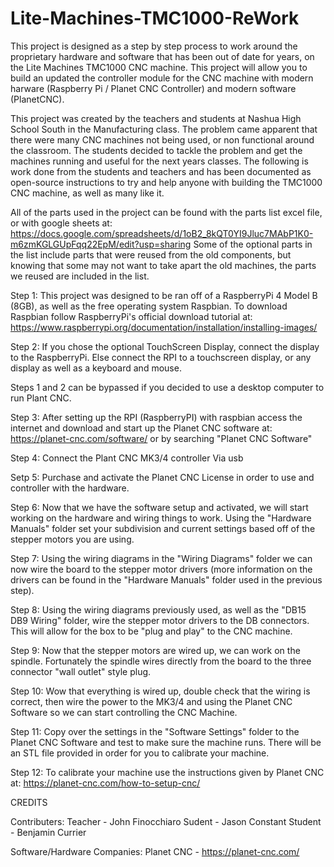 # Lite-Machines-TMC1000-ReWork
This project is designed as a step by step process to work around the proprietary hardware and software that has been out of date for years, on the Lite Machines TMC1000 CNC
machine. This project will allow you to build an updated the controller module for the CNC machine with modern harware (Raspberry Pi / Planet CNC Controller) and modern software
(PlanetCNC).

This project was created by the teachers and students at Nashua High School South in the Manufacturing class. The problem came apparent that there were many CNC machines not being
used, or non functional around the classroom. The students decided to tackle the problem and get the machines running and useful for the next years classes. The following is work
done from the students and teachers and has been documented as open-source instructions to try and help anyone with building the TMC1000 CNC machine, as well as many like it.

All of the parts used in the project can be found with the parts list excel file, or with google sheets at:
https://docs.google.com/spreadsheets/d/1oB2_8kQT0YI9Jluc7MAbP1K0-m6zmKGLGUpFqq22EpM/edit?usp=sharing
Some of the optional parts in the list include parts that were reused from the old components, but knowing that some may not want to take apart the old machines, the parts we 
reused are included in the list.

Step 1: This project was designed to be ran off of a RaspberryPi 4 Model B (8GB), as well as the free operating system Raspbian. To download Raspbian follow RaspberryPi's official
download tutorial at: https://www.raspberrypi.org/documentation/installation/installing-images/

Step 2:
        If you chose the optional TouchScreen Display, connect the display to the RaspberryPi. Else connect the RPI to a touchscreen display, or any display as well as a keyboard
and mouse.

Steps 1 and 2 can be bypassed if you decided to use a desktop computer to run Plant CNC.

Step 3: After setting up the RPI (RaspberryPI) with raspbian access the internet and download and start up the Planet CNC software at: https://planet-cnc.com/software/ or by 
searching "Planet CNC Software"

Step 4: Connect the Plant CNC MK3/4 controller Via usb

Setp 5: Purchase and activate the Planet CNC License in order to use and controller with the hardware.

Step 6: Now that we have the software setup and activated, we will start working on the hardware and wiring things to work. Using the "Hardware Manuals" folder 
set your subdivision and current settings based off of the stepper motors you are using.

Step 7: Using the wiring diagrams in the "Wiring Diagrams" folder we can now wire the board to the stepper motor drivers (more information on the drivers can be found in the 
"Hardware Manuals" folder used in the previous step).

Step 8: Using the wiring diagrams previously used, as well as the "DB15 DB9 Wiring" folder, wire the stepper motor drivers to the DB connectors. This will allow for the box to 
be "plug and play" to the CNC machine.

Step 9: Now that the stepper motors are wired up, we can work on the spindle. Fortunately the spindle wires directly from the board to the three connector "wall outlet" style 
plug.

Step 10: Wow that everything is wired up, double check that the wiring is correct, then wire the power to the MK3/4 and using the Planet CNC Software so we can start controlling 
the CNC Machine.

Step 11: Copy over the settings in the "Software Settings" folder to the Planet CNC Software and test to make sure the machine runs. There will be an STL file provided in order 
for you to calibrate your machine.

Step 12: To calibrate your machine use the instructions given by Planet CNC at: https://planet-cnc.com/how-to-setup-cnc/

CREDITS

Contributers:
        Teacher - John Finocchiaro
        Sudent - Jason Constant
        Student - Benjamin Currier
        
Software/Hardware Companies:
        Planet CNC - https://planet-cnc.com/
